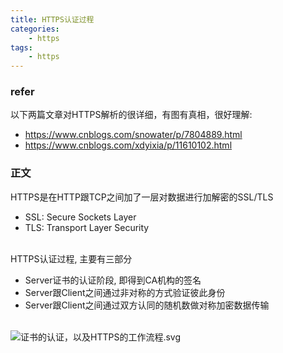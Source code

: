 ```yaml
---
title: HTTPS认证过程
categories: 
    - https
tags: 
    - https
---
```


### refer
以下两篇文章对HTTPS解析的很详细，有图有真相，很好理解:
- https://www.cnblogs.com/snowater/p/7804889.html
- https://www.cnblogs.com/xdyixia/p/11610102.html


### 正文
HTTPS是在HTTP跟TCP之间加了一层对数据进行加解密的SSL/TLS

- SSL: Secure Sockets Layer
- TLS: Transport Layer Security


<br />HTTPS认证过程, 主要有三部分

- Server证书的认证阶段, 即得到CA机构的签名
- Server跟Client之间通过非对称的方式验证彼此身份
- Server跟Client之间通过双方认同的随机数做对称加密数据传输


<br />![证书的认证，以及HTTPS的工作流程.svg](https-1.svg)
